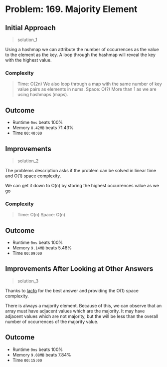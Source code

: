 # Problem: 169. Majority Element

## Initial Approach

> solution_1

Using a hashmap we can attribute the number of occurrences as the value to the element as the key. A loop through the hashmap will reveal the key with the highest value.

### Complexity

> Time: O(2n) We also loop through a map with the same number of key value pairs as elements in nums. 
> Space: O(?) More than 1 as we are using hashmaps (maps).

## Outcome

- Runtime `0ms` beats 100%
- Memory `8.42MB` beats 71.43%
- Time `00:40:00`

## Improvements

> solution_2

The problems description asks if the problem can be solved in linear time and O(1) space complexity.

We can get it down to O(n) by storing the highest occurrences value as we go

### Complexity

> Time: O(n)
> Space: O(n)

## Outcome

- Runtime `0ms` beats 100%
- Memory `9.14MB` beats 5.48%
- Time `00:09:00`

## Improvements After Looking at Other Answers

> solution_3

Thanks to [lacfo](https://leetcode.com/u/lacfo/) for the best answer and providing the O(1) space complexity.

There is always a majority element. Because of this, we can observe that an array must have adjacent values which are the majority. It may have adjacent values which are not majority, but the will be less than the overall number of occurrences of the majority value.

## Outcome

- Runtime `0ms` beats 100%
- Memory `9.08MB` beats 7.84%
- Time `00:15:00`